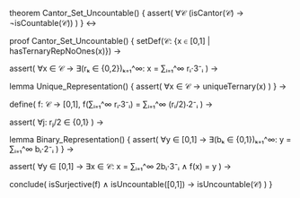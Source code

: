 theorem Cantor_Set_Uncountable() {
  assert(
    ∀𝒞 (isCantor(𝒞) → ¬isCountable(𝒞))
  )
} ↔

proof Cantor_Set_Uncountable() {
  setDef(𝒞: {x ∈ [0,1] | hasTernaryRepNoOnes(x)}) →
  
  assert(
    ∀x ∈ 𝒞 → ∃(rₖ ∈ {0,2})ₖ₌₁^∞: x = ∑ᵢ₌₁^∞ rᵢ⋅3⁻ᵢ
  ) →
  
  lemma Unique_Representation() {
    assert(
      ∀x ∈ 𝒞 → uniqueTernary(x)
    )
  } →
  
  define(
    f: 𝒞 → [0,1],
    f(∑ᵢ₌₁^∞ rᵢ⋅3⁻ᵢ) = ∑ᵢ₌₁^∞ (rᵢ/2)⋅2⁻ᵢ
  ) →
  
  assert(
    ∀j: rⱼ/2 ∈ {0,1}
  ) →
  
  lemma Binary_Representation() {
    assert(
      ∀y ∈ [0,1] → ∃(bₖ ∈ {0,1})ₖ₌₁^∞: y = ∑ᵢ₌₁^∞ bᵢ⋅2⁻ᵢ
    )
  } →
  
  assert(
    ∀y ∈ [0,1] → ∃x ∈ 𝒞: 
    x = ∑ᵢ₌₁^∞ 2bᵢ⋅3⁻ᵢ ∧ f(x) = y
  ) →
  
  conclude(
    isSurjective(f) ∧
    isUncountable([0,1]) →
    isUncountable(𝒞)
  )
}